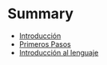 # Summary

* [Introducción](README.md)
* [Primeros Pasos](primeros_pasos.md)
* [Introducción al lenguaje](introduccion_al_lenguaje/index.md)

